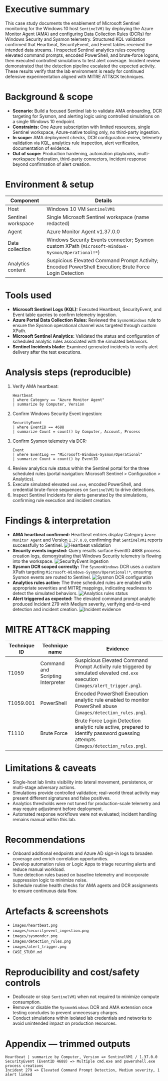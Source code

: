# Executive summary
This case study documents the enablement of Microsoft Sentinel monitoring for the Windows 10 host `SentinelVM1` by deploying the Azure Monitor Agent (AMA) and configuring Data Collection Rules (DCRs) for Windows Security and Sysmon telemetry. Structured KQL validation confirmed that Heartbeat, SecurityEvent, and Event tables received the intended data streams. I inspected Sentinel analytics rules covering elevated command prompts, encoded PowerShell, and brute-force logons, then executed controlled simulations to test alert coverage. Incident review demonstrated that the detection pipeline escalated the expected activity. These results verify that the lab environment is ready for continued defensive experimentation aligned with MITRE ATT&CK techniques.

# Background & scope
- **Scenario:** Build a focused Sentinel lab to validate AMA onboarding, DCR targeting for Sysmon, and alerting logic using controlled simulations on a single Windows 10 endpoint.
- **Constraints:** One Azure subscription with limited resources, single Sentinel workspace, Azure-native tooling only, no third-party ingestion.
- **In scope:** AMA deployment checks, DCR configuration review, telemetry validation via KQL, analytics rule inspection, alert verification, documentation of evidence.
- **Out of scope:** Production hardening, automation playbooks, multi-workspace federation, third-party connectors, incident response beyond confirmation of alert creation.

# Environment & setup
| Component | Details |
| --- | --- |
| Host | Windows 10 VM `SentinelVM1` |
| Sentinel workspace | Single Microsoft Sentinel workspace (name redacted) |
| Agent | Azure Monitor Agent v1.37.0.0 |
| Data collection | Windows Security Events connector; Sysmon custom XPath (`Microsoft-Windows-Sysmon/Operational!*`) |
| Analytics content | Suspicious Elevated Command Prompt Activity; Encoded PowerShell Execution; Brute Force Login Detection |

# Tools used
- **Microsoft Sentinel Logs (KQL):** Executed Heartbeat, SecurityEvent, and Event table queries to confirm telemetry ingestion.
- **Azure Portal Data Collection Rules:** Reviewed the `SysmonWindows` rule to ensure the Sysmon operational channel was targeted through custom XPath.
- **Microsoft Sentinel Analytics:** Validated the status and configuration of scheduled analytic rules associated with the simulated behaviors.
- **Sentinel Incidents blade:** Examined generated incidents to verify alert delivery after the test executions.

# Analysis steps (reproducible)
1. Verify AMA heartbeat:
   ```kql
   Heartbeat
   | where Category == "Azure Monitor Agent"
   | summarize by Computer, Version
   ```
2. Confirm Windows Security Event ingestion:
   ```kql
   SecurityEvent
   | where EventID == 4688
   | summarize Count = count() by Computer, Account, Process
   ```
3. Confirm Sysmon telemetry via DCR:
   ```kql
   Event
   | where EventLog == "Microsoft-Windows-Sysmon/Operational"
   | summarize Count = count() by EventID
   ```
4. Review analytics rule status within the Sentinel portal for the three scheduled rules (portal navigation: Microsoft Sentinel > Configuration > Analytics).
5. Execute simulated elevated `cmd.exe`, encoded PowerShell, and credential brute-force sequences on `SentinelVM1` to drive detections.
6. Inspect Sentinel Incidents for alerts generated by the simulations, confirming rule execution and incident creation.

# Findings & interpretation
- **AMA heartbeat confirmed:** Heartbeat entries display Category `Azure Monitor Agent` and Version `1.37.0.0`, confirming that `SentinelVM1` reports successfully to Sentinel. ![Heartbeat validation](images/heartbeat.png)
- **Security events ingested:** Query results surface EventID 4688 process creation logs, demonstrating that Windows Security telemetry is flowing into the workspace. ![SecurityEvent ingestion](images/securityevent_ingestion.png)
- **Sysmon DCR scoped correctly:** The `SysmonWindows` DCR uses a custom XPath targeting `Microsoft-Windows-Sysmon/Operational!*`, ensuring Sysmon events are routed to Sentinel. ![Sysmon DCR configuration](images/sysmondcr.png)
- **Analytics rules active:** The three scheduled rules are enabled with appropriate severities and MITRE mappings, indicating readiness to detect the simulated behaviors. ![Analytics rules status](images/detection_rules.png)
- **Alert triggered as expected:** The elevated command prompt analytic produced Incident 279 with Medium severity, verifying end-to-end detection and incident creation. ![Incident evidence](images/alert_trigger.png)

# MITRE ATT&CK mapping
| Technique ID | Technique name | Evidence |
| --- | --- | --- |
| T1059 | Command and Scripting Interpreter | Suspicious Elevated Command Prompt Activity rule triggered by simulated elevated `cmd.exe` execution (`images/alert_trigger.png`). |
| T1059.001 | PowerShell | Encoded PowerShell Execution analytic rule enabled to monitor PowerShell abuse (`images/detection_rules.png`). |
| T1110 | Brute Force | Brute Force Login Detection analytic rule active, prepared to identify password guessing attempts (`images/detection_rules.png`). |

# Limitations & caveats
- Single-host lab limits visibility into lateral movement, persistence, or multi-stage adversary actions.
- Simulations provide controlled validation; real-world threat activity may present different signatures and false positives.
- Analytics thresholds were not tuned for production-scale telemetry and may require adjustment before deployment.
- Automated response workflows were not evaluated; incident handling remains manual within this lab.

# Recommendations
- Onboard additional endpoints and Azure AD sign-in logs to broaden coverage and enrich correlation opportunities.
- Develop automation rules or Logic Apps to triage recurring alerts and reduce manual workload.
- Tune detection rules based on baseline telemetry and incorporate suppression logic to minimize noise.
- Schedule routine health checks for AMA agents and DCR assignments to ensure continuous data flow.

# Artefacts & screenshots
- `images/heartbeat.png`
- `images/securityevent_ingestion.png`
- `images/sysmondcr.png`
- `images/detection_rules.png`
- `images/alert_trigger.png`
- `CASE_STUDY.md`

# Reproducibility and cost/safety controls
- Deallocate or stop `SentinelVM1` when not required to minimize compute consumption.
- Remove or disable the `SysmonWindows` DCR and AMA extension once testing concludes to prevent unnecessary charges.
- Conduct simulations within isolated lab credentials and networks to avoid unintended impact on production resources.

# Appendix — trimmed outputs
```
Heartbeat | summarize by Computer, Version => SentinelVM1 / 1.37.0.0
SecurityEvent (EventID 4688) => Multiple cmd.exe and powershell.exe process creations
Incident 279 => Elevated Command Prompt Detection, Medium severity, 1 alert linked
```
